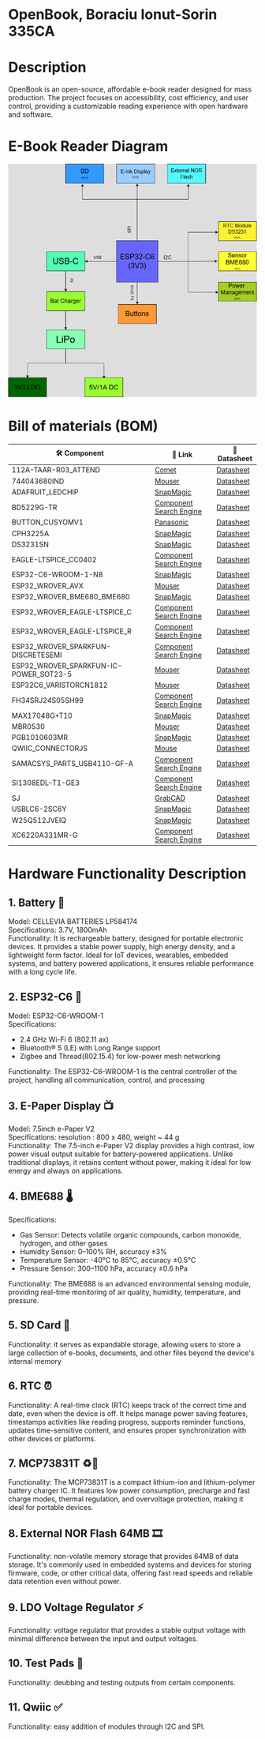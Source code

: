 # OpenBook, Boraciu Ionut-Sorin 335CA

# Description 

 OpenBook is an open-source, affordable e-book reader designed for mass production. The project focuses on accessibility, cost efficiency, and user control, providing a customizable reading experience with open hardware and software.

 # E-Book Reader Diagram

 ![Diagram Image](Images/diagram.png)

 # Bill of materials (BOM)
 | 🛠 Component | 🔗 Link | 📄 Datasheet |
 |-------------|--------|------------|
 | 112A-TAAR-R03_ATTEND |[Comet](https://store.comet.srl.ro/Catalogue/Product/43497/) | [Datasheet](https://store.comet.bg/download-file.php?id=27596) |
 | 744043680IND | [Mouser](https://eu.mouser.com/ProductDetail/Wurth-Elektronik/744043680?qs=PGXP4M47uW6VkZq%252BkzjrHA%3D%3D) | [Datasheet](https://www.we-online.com/components/products/datasheet/744043680.pdf) |
 | ADAFRUIT_LEDCHIP | [SnapMagic](https://www.snapeda.com/parts/KP-1608SURCK/Kingbright/view-part/?ref=search&t=LED%200603) | [Datasheet](https://www.snapeda.com/parts/KP-1608SURCK/Kingbright/datasheet/) |
 | BD5229G-TR | [Component Search Engine](https://componentsearchengine.com/part-view/BD5229G-TR/ROHM%20Semiconductor) | [Datasheet](https://datasheet.datasheetarchive.com/originals/distributors/Datasheets_SAMA/f2b9741ef86007909f138d561a359946.pdf) |
 | BUTTON_CUSYOMV1 | [Panasonic](https://industry.panasonic.com/global/en/products/control/switch/light-touch/number/evqpuj02k) | [Datasheet](https://industry.panasonic.com/global/en/downloads?tab=catalog&small_g_cd=203&part_no=EVQPUJ02K&q=RVZRUFVKMDJLJTdDMTMlN0MyMDMlN0MzNDU5JTdDMSU3QyU3QzIlN0NmYWxzZQ%3D%3D) |
 | CPH3225A | [SnapMagic](https://www.snapeda.com/parts/CPH3225A/Seiko+Instruments/view-part/?ref=eda) | [Datasheet](https://www.snapeda.com/parts/CPH3225A/Seiko%20Instruments/datasheet/) |
 | DS3231SN | [SnapMagic](https://www.snapeda.com/parts/DS3231SN%23/Analog+Devices/view-part/?ref=eda) | [Datasheet](https://www.snapeda.com/parts/DS3231SN%23/Analog%20Devices/datasheet/) |
 | EAGLE-LTSPICE_CC0402 | [Component Search Engine](https://componentsearchengine.com/part-view/CC0402MRX5R5BB106/YAGEO) | [Datasheet](https://componentsearchengine.com/Datasheets/2/CC0402MRX5R5BB106.pdf) |
 | ESP32-C6-WROOM-1-N8 | [SnapMagic](https://www.snapeda.com/parts/ESP32-C6-WROOM-1-N8/Espressif+Systems/view-part/?ref=eda) | [Datasheet](https://www.snapeda.com/parts/ESP32-C6-WROOM-1-N8/Espressif%20Systems/datasheet/) |
 | ESP32_WROVER_AVX | [Mouser](https://eu.mouser.com/ProductDetail/KYOCERA-AVX/SD0805S020S1R0?qs=jCA%252BPfw4LHbpkAoSnwrdjw%3D%3D) | [Datasheet](https://eu.mouser.com/datasheet/2/40/schottky-3165252.pdf) |
 | ESP32_WROVER_BME680_BME680 | [SnapMagic](https://www.snapeda.com/parts/BME680/Bosch/view-part/?welcome=home) | [Datasheet](https://www.snapeda.com/parts/BME680/Bosch%20Sensortec/datasheet/) |
 | ESP32_WROVER_EAGLE-LTSPICE_C | [Component Search Engine](https://componentsearchengine.com/part-view/CC0402MRX5R5BB106/YAGEO) | [Datasheet](https://componentsearchengine.com/Datasheets/2/CC0402MRX5R5BB106.pdf) |
 | ESP32_WROVER_EAGLE-LTSPICE_R | [Component Search Engine](https://componentsearchengine.com/part-view/R0402%201%25%20100%20K%20(RC0402FR-07100KL)/YAGEO) | [Datasheet](https://www.yageo.com/upload/media/product/products/datasheet/rchip/PYu-RC_Group_51_RoHS_L_12.pdf) |
 | ESP32_WROVER_SPARKFUN-DISCRETESEMI | [Component Search Engine](https://componentsearchengine.com/part-view/DMG2305UX-7/Diodes%20Incorporated) | [Datasheet](https://www.diodes.com//assets/Datasheets/DMG2305UX.pdf) |
 | ESP32_WROVER_SPARKFUN-IC-POWER_SOT23-5 | [Mouser](https://eu.mouser.com/ProductDetail/Microchip-Technology/MCP73831T-2ACI-OT?qs=yUQqVecv4qvbBQBGbHx0Mw%3D%3D) | [Datasheet](https://eu.mouser.com/datasheet/2/268/MCP73831_Family_Data_Sheet_DS20001984H-3441711.pdf) |
 | ESP32C6_VARISTORCN1812 | [Mouser](https://ro.mouser.com/ProductDetail/EPCOS-TDK/B72520T0350K062?qs=dEfas%2FXlABIszF52uu7vrg%3D%3D) | [Datasheet](https://www.tdk-electronics.tdk.com/inf/75/db/CTVS_14/Surge_protection_series.pdf) |
 | FH34SRJ24S05SH99 | [Component Search Engine](https://componentsearchengine.com/part-view/FH34SRJ-24S-0.5SH(99)/Hirose) | [Datasheet](https://www.hirose.com/en/product/document?clcode=CL0580-1255-6-99&productname=FH34SRJ-24S-0.5SH(99)&series=FH34SRJ&documenttype=2DDrawing&lang=en&documentid=0000990903) |
 | MAX17048G+T10 | [SnapMagic](https://www.snapeda.com/parts/MAX17048G+T10/Analog+Devices/view-part/?ref=eda) | [Datasheet](https://www.snapeda.com/parts/MAX17048G+T10/Analog%20Devices/datasheet/) |
 | MBR0530 | [Mouser](https://ro.mouser.com/ProductDetail/KYOCERA-AVX/SD0805S020S1R0?qs=jCA%252BPfw4LHbpkAoSnwrdjw%3D%3D) | [Datasheet](https://ro.mouser.com/datasheet/2/40/schottky-3165252.pdf) |
 | PGB1010603MR | [SnapMagic](https://www.snapeda.com/parts/PGB1010603MR/Littelfuse/view-part/?ref=eda) | [Datasheet](https://www.snapeda.com/parts/PGB1010603MR/Littelfuse%20Inc./datasheet/) |
 | QWIIC_CONNECTORJS | [Mouse](https://eu.mouser.com/ProductDetail/Adafruit/4208?qs=PzGy0jfpSMtbScLbr0L5dw%3D%3D) | [Datasheet](https://www.youtube.com/watch?v=Z6ACqvqwDWE) |
 | SAMACSYS_PARTS_USB4110-GF-A | [Component Search Engine](https://componentsearchengine.com/part-view/USB4110-GF-A/GCT%20(GLOBAL%20CONNECTOR%20TECHNOLOGY)) | [Datasheet](https://gct.co/files/drawings/usb4110.pdf) |
 | SI1308EDL-T1-GE3 | [Component Search Engine](https://componentsearchengine.com/part-view/SI1308EDL-T1-GE3/Vishay) | [Datasheet](https://componentsearchengine.com/Datasheets/1/SI1308EDL-T1-GE3.pdf) |
 | SJ | [GrabCAD](https://grabcad.com/library/solder-jumpers-1) | [Datasheet](https://www.youtube.com/watch?v=Z6ACqvqwDWE) |
 | USBLC6-2SC6Y | [SnapMagic](https://www.snapeda.com/parts/USBLC6-2SC6Y/STMicroelectronics/view-part/?ref=eda) | [Datasheet](https://www.snapeda.com/parts/USBLC6-2SC6Y/STMicroelectronics/datasheet/) |
 | W25Q512JVEIQ | [SnapMagic](https://www.snapeda.com/parts/W25Q512JVEIQ/Winbond+Electronics/view-part/?ref=eda) | [Datasheet](https://www.snapeda.com/parts/W25Q512JVEIQ/Winbond%20Electronics/datasheet/) |
 | XC6220A331MR-G | [Component Search Engine](https://componentsearchengine.com/part-view/XC6220A331MR-G/Torex) | [Datasheet](https://product.torexsemi.com/system/files/series/xc6220.pdf) |

# Hardware Functionality Description

## 1. Battery 🔋
 Model: CELLEVIA BATTERIES LP584174 <br>
 Specifications: 3.7V, 1800mAh  <br>
 Functionality: It is rechargeable battery, designed for portable electronic devices. It provides a stable power supply, high energy density, and a lightweight form factor. Ideal for IoT devices, wearables, embedded systems, and battery powered applications, it ensures reliable performance with a long cycle life.

 ## 2. ESP32-C6 📡
 Model: ESP32-C6-WROOM-1 <br>
 Specifications:
  * 2.4 GHz Wi-Fi 6 (802.11 ax)
  *  Bluetooth® 5 (LE) with Long Range support
  *  Zigbee and Thread(802.15.4) for low-power mesh networking  <br>
  
  Functionality: The ESP32-C6-WROOM-1 is the central controller of the project, handling all communication, control, and processing

  ## 3. E-Paper Display 📺
  Model: 7.5inch e-Paper V2 <br>
  Specifications: resolution : 800 x 480, weight ~ 44 g <br>
  Functionality: The 7.5-inch e-Paper V2 display provides a high contrast, low power visual output suitable for battery-powered applications. Unlike traditional displays, it retains content without power, making it ideal for low energy and always on applications.

 ## 4. BME688 🌡️
 Specifications:
  * Gas Sensor: Detects volatile organic compounds, carbon monoxide, hydrogen, and other gases
  * Humidity Sensor: 0–100% RH, accuracy ±3%
  * Temperature Sensor: -40°C to 85°C, accuracy ±0.5°C
  * Pressure Sensor: 300–1100 hPa, accuracy ±0.6 hPa <br>
  
 Functionality: The BME688 is an advanced environmental sensing module, providing real-time monitoring of air quality, humidity, temperature, and pressure.

 ## 5. SD Card 💾
 Functionality: it serves as expandable storage, allowing users to store a large collection of e-books, documents, and other files beyond the device's internal memory

 ## 6. RTC ⏰
 Functionality: A real-time clock (RTC) keeps track of the correct time and date, even when the device is off. It helps manage power saving features, timestamps activities like reading progress, supports reminder functions, updates time-sensitive content, and ensures proper synchronization with other devices or platforms.

 ## 7. MCP73831T ♻️🔋
 Functionality: The MCP73831T is a compact lithium-ion and lithium-polymer battery charger IC. It features low power consumption, precharge and fast charge modes, thermal regulation, and overvoltage protection, making it ideal for portable devices.

 ## 8. External NOR Flash 64MB 🎞️
 Functionality:  non-volatile memory storage that provides 64MB of data storage. It's commonly used in embedded systems and devices for storing firmware, code, or other critical data, offering fast read speeds and reliable data retention even without power.

 ## 9. LDO Voltage Regulator ⚡
 Functionality: voltage regulator that provides a stable output voltage with minimal difference between the input and output voltages.

 ## 10. Test Pads 📝
 Functionality: deubbing and testing outputs from certain components.

 ## 11. Qwiic ✅
 Functionality: easy addition of modules through I2C and SPI.
 
 
  
